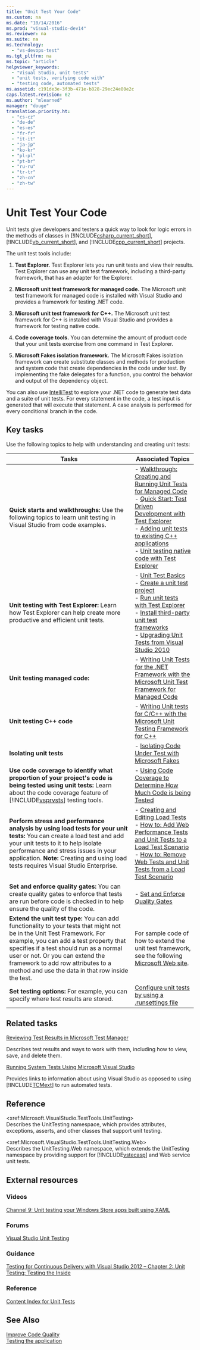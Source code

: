 ```yaml
---
title: "Unit Test Your Code"
ms.custom: na
ms.date: "10/14/2016"
ms.prod: "visual-studio-dev14"
ms.reviewer: na
ms.suite: na
ms.technology: 
  - "vs-devops-test"
ms.tgt_pltfrm: na
ms.topic: "article"
helpviewer_keywords: 
  - "Visual Studio, unit tests"
  - "unit tests, verifying code with"
  - "testing code, automated tests"
ms.assetid: c191de3e-3f3b-471e-b828-29ec24e80e2c
caps.latest.revision: 62
ms.author: "mlearned"
manager: "douge"
translation.priority.ht: 
  - "cs-cz"
  - "de-de"
  - "es-es"
  - "fr-fr"
  - "it-it"
  - "ja-jp"
  - "ko-kr"
  - "pl-pl"
  - "pt-br"
  - "ru-ru"
  - "tr-tr"
  - "zh-cn"
  - "zh-tw"
---
```

# Unit Test Your Code
Unit tests give developers and testers a quick way to look for logic errors in the methods of classes in [!INCLUDE[csharp_current_short](../codequality/includes/csharp_current_short_md.md)], [!INCLUDE[vb_current_short](../codequality/includes/vb_current_short_md.md)], and [!INCLUDE[cpp_current_short](../codequality/includes/cpp_current_short_md.md)] projects.  
  
 The unit test tools include:  
  
1.  **Test Explorer.** Test Explorer lets you run unit tests and view their results. Test Explorer can use any unit test framework, including a third-party framework, that has an adapter for the Explorer.  
  
2.  **Microsoft unit test framework for managed code.** The Microsoft unit test framework for managed code is installed with Visual Studio and provides a framework for testing .NET code.  
  
3.  **Microsoft unit test framework for C++.** The Microsoft unit test framework for C++ is installed with Visual Studio and provides a framework for testing native code.  
  
4.  **Code coverage tools.** You can determine the amount of product code that your unit tests exercise from one command in Test Explorer.  
  
5.  **Microsoft Fakes isolation framework.** The Microsoft Fakes isolation framework can create substitute classes and methods for production and system code that create dependencies in the code under test. By implementing the fake delegates for a function, you control the behavior and output of the dependency object.  
  
 You can also use [IntelliTest](../codequality/generate-unit-tests-for-your-code-with-intellitest.md) to explore your .NET code to generate test data and a suite of unit tests. For every statement in the code, a test input is generated that will execute that statement. A case analysis is performed for every conditional branch in the code.  
  
## Key tasks  
 Use the following topics to help with understanding and creating unit tests:  
  
|Tasks|Associated Topics|  
|-----------|-----------------------|  
|**Quick starts and walkthroughs:** Use the following topics to learn unit testing in Visual Studio from code examples.|-   [Walkthrough: Creating and Running Unit Tests for Managed Code](../codequality/walkthrough--creating-and-running-unit-tests-for-managed-code.md)<br />-   [Quick Start: Test Driven Development with Test Explorer](../codequality/quick-start--test-driven-development-with-test-explorer.md)<br />-   [Adding unit tests to existing C++ applications](../codequality/unit-testing-existing-c---applications-with-test-explorer.md)<br />-   [Unit testing native code with Test Explorer](assetId:///8a09d6d8-3613-49d8-9ffe-11375ac4736c)|  
|**Unit testing with Test Explorer:** Learn how Test Explorer can help create more productive and efficient unit tests.|-   [Unit Test Basics](../codequality/unit-test-basics.md)<br />-   [Create a unit test project](../codequality/create-a-unit-test-project.md)<br />-   [Run unit tests with Test Explorer](../codequality/run-unit-tests-with-test-explorer.md)<br />-   [Install third-party unit test frameworks](../codequality/install-third-party-unit-test-frameworks.md)<br />-   [Upgrading Unit Tests from Visual Studio 2010](assetId:///9bb75856-f68a-4de2-a084-b08a947a1172)|  
|**Unit testing managed code:**|-   [Writing Unit Tests for the .NET Framework with the Microsoft Unit Test Framework for Managed Code](../codequality/writing-unit-tests-for-the-.net-framework-with-the-microsoft-unit-test-framework-for-managed-code.md)|  
|**Unit testing C++ code**|-   [Writing Unit tests for C/C++ with the Microsoft Unit Testing Framework for C++](../codequality/writing-unit-tests-for-c-c---with-the-microsoft-unit-testing-framework-for-c--.md)|  
|**Isolating unit tests**|-   [Isolating Code Under Test with Microsoft Fakes](../codequality/isolating-code-under-test-with-microsoft-fakes.md)|  
|**Use code coverage to identify what proportion of your project's code is being tested using unit tests:** Learn about the code coverage feature of [!INCLUDE[vsprvsts](../codequality/includes/vsprvsts_md.md)] testing tools.|-   [Using Code Coverage to Determine How Much Code is being Tested](../codequality/using-code-coverage-to-determine-how-much-code-is-being-tested.md)|  
|**Perform stress and performance analysis by using load tests for your unit tests:** You can create a load test and add your unit tests to it to help isolate performance and stress issues in your application. **Note:**  Creating and using load tests requires Visual Studio Enterprise.|-   [Creating and Editing Load Tests](assetId:///e2985d15-60a7-4177-93b4-f986c2936337)<br />-   [How to: Add Web Performance Tests and Unit Tests to a Load Test Scenario](assetId:///03cc073e-9bdf-4530-ae46-504a51884594)<br />-   [How to: Remove Web Tests and Unit Tests  from a Load Test Scenario](assetId:///3d6128d2-82b0-42fc-bda2-23a8aa03be07)|  
|**Set and enforce quality gates:** You can create quality gates to enforce that tests are run before code is checked in to help ensure the quality of the code.|-   [Set and Enforce Quality Gates](../Topic/Set%20and%20Enforce%20Quality%20Gates.md)|  
|**Extend the unit test type:** You can add functionality to your tests that might not be in the Unit Test Framework. For example, you can add a test property that specifies if a test should run as a normal user or not. Or you can extend the framework to add row attributes to a method and use the data in that row inside the test.|For sample code of how to extend the unit test framework, see the following [Microsoft Web site](http://go.microsoft.com/fwlink/?LinkId=185591).|  
|**Set testing options:** For example, you can specify where test results are stored.|[Configure unit tests by using a .runsettings file](../codequality/configure-unit-tests-by-using-a-.runsettings-file.md)|  
  
## Related tasks  
 [Reviewing Test Results in Microsoft Test Manager](assetId:///9fb3e429-78df-4fe2-89ed-0ad1db0738f4)  
  
 Describes test results and ways to work with them, including how to view, save, and delete them.  
  
 [Running System Tests Using Microsoft Visual Studio](../test/running-automated-tests-using-microsoft-visual-studio.md)  
  
 Provides links to information about using Visual Studio as opposed to using [!INCLUDE[TCMext](../codequality/includes/tcmext_md.md)] to run automated tests.  
  
## Reference  
 \<xref:Microsoft.VisualStudio.TestTools.UnitTesting>  
 Describes the UnitTesting namespace, which provides attributes, exceptions, asserts, and other classes that support unit testing.  
  
 \<xref:Microsoft.VisualStudio.TestTools.UnitTesting.Web>  
 Describes the UnitTesting.Web namespace, which extends the UnitTesting namespace by providing support for [!INCLUDE[vstecasp](../codequality/includes/vstecasp_md.md)] and Web service unit tests.  
  
## External resources  
  
### Videos  
 [Channel 9: Unit testing your Windows Store apps built using XAML](http://go.microsoft.com/fwlink/?LinkId=226285)  
  
### Forums  
 [Visual Studio Unit Testing](http://go.microsoft.com/fwlink/?LinkId=224477)  
  
### Guidance  
 [Testing for Continuous Delivery with Visual Studio 2012 – Chapter 2: Unit Testing: Testing the Inside](http://go.microsoft.com/fwlink/?LinkID=255188)  
  
### Reference  
 [Content Index for Unit Tests](http://go.microsoft.com/fwlink/?LinkID=254719)  
  
## See Also  
 [Improve Code Quality](../codequality/improve-code-quality.md)   
 [Testing the application](../test/test-apps-early-and-often.md)